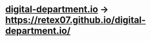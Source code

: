 # [digital-department.io](https://retex07.github.io/digital-department.io/) -> https://retex07.github.io/digital-department.io/
